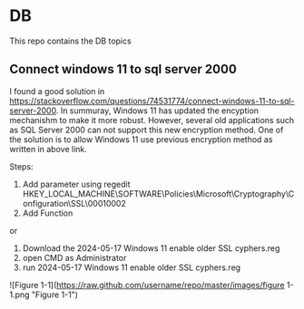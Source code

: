 # DB
This repo contains the DB topics

## Connect windows 11 to sql server 2000
I found a good solution in https://stackoverflow.com/questions/74531774/connect-windows-11-to-sql-server-2000.
In summuray, Windows 11 has updated the encyption mechanishm to make it more robust. However, several old applications such as SQL Server 2000 can not support this new encryption method. One of the solution is to allow Windows 11 use previous encryption method as written in above link.


Steps:
1. Add parameter using regedit HKEY_LOCAL_MACHINE\SOFTWARE\Policies\Microsoft\Cryptography\Configuration\SSL\00010002
2. Add Function

 or

 1. Download the 2024-05-17 Windows 11 enable older SSL cyphers.reg
 2. open CMD as Administrator
 3. run 2024-05-17 Windows 11 enable older SSL cyphers.reg

![Figure 1-1](https://raw.github.com/username/repo/master/images/figure 1-1.png "Figure 1-1")

